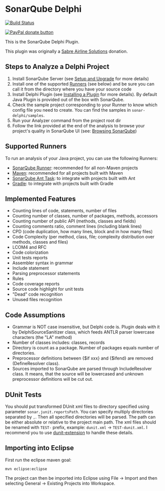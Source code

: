 SonarQube Delphi
================

[![Build Status](https://travis-ci.org/fabriciocolombo/sonar-delphi.svg?branch=master)](https://travis-ci.org/fabriciocolombo/sonar-delphi)

[![PayPal donate button](http://img.shields.io/paypal/donate.png?color=yellowgreen)](https://www.paypal.com/cgi-bin/webscr?cmd=_s-xclick&hosted_button_id=M34MZEVLTQNUQ)

This is the SonarQube Delphi Plugin.

This plugin was originally a [Sabre Airline Solutions](http://www.sabreairlinesolutions.com/home/) donation.

<!---
Project homepage:
http://docs.sonarqube.org/display/PLUG/JavaScript+Plugin

Issue tracking:
http://jira.sonarsource.com/browse/SONARJS
--->

Steps to Analyze a Delphi Project
------------------------------------------------

1. Install SonarQube Server (see [Setup and Upgrade](http://docs.sonarqube.org/display/SONAR/Setup+and+Upgrade) for more details)
2. Install one of the supported [Runners](#supported-runners) (see below) and be sure you can call it from the directory where you have your source code
3. Install Delphi Plugin (see [Installing a Plugin](http://docs.sonarqube.org/display/SONAR/Installing+a+Plugin)  for more details). By default Java Plugin is provided out of the box with SonarQube.
4. Check the sample project corresponding to your Runner to know which config file you need to create. You can find the samples in `sonar-delphi/samples`.
5. Run your Analyzer command from the project root dir
6. Follow the link provided at the end of the analysis to browse your project's quality in SonarQube UI (see: [Browsing SonarQube](http://docs.sonarqube.org/display/SONAR/Browsing+SonarQube))

Supported Runners
----------------------------
 To run an analysis of your Java project, you can use the following Runners:

* [SonarQube Runner](http://docs.sonarqube.org/display/SONAR/Installing+and+Configuring+SonarQube+Runner): recommended for all non-Maven projects
* [Maven](http://docs.sonarqube.org/display/SONAR/Installing+and+Configuring+Maven): recommended for all projects built with Maven
* [SonarQube Ant Task](http://docs.sonarqube.org/display/SONAR/Installing+and+Configuring+Ant+SonarQube+Task): to integrate with projects built with Ant
* [Gradle](http://docs.sonarqube.org/display/SONAR/Analyzing+with+Gradle): to integrate with projects built with Gradle


Implemented Features
------------------------------------------

* Counting lines of code, statements, number of files
* Counting number of classes, number of packages, methods, accessors
* Counting number of public API (methods, classes and fields)
* Counting comments ratio, comment lines (including blank lines)
* CPD (code duplication, how many lines, block and in how many files)
* Code Complexity (per method, class, file; complexity distribution over methods, classes and files)
* LCOM4 and RFC
* Code colorization
* Unit tests reports
* Assembler syntax in grammar
* Include statement
* Parsing preprocessor statements
* Rules
* Code coverage reports
* Source code highlight for unit tests
* "Dead" code recognition
* Unused files recognition

Code Assumptions
----------------------------------

* Grammar is NOT case insensitive, but Delphi code is. Plugin deals with it by DelphiSourceSanitizer class, which feeds ANTLR parser lowercase characters (the "LA" method)
* Number of classes includes: classes, records
* Directory is count as a package. Number of packages equals number of directories.
* Preprocessor definitions between {$if xxx} and {$ifend} are removed (DefineResolver class).
* Sources imported to SonarQube are parsed through IncludeResolver class. It means, that the source will be lowercased and unknown preprocessor definitions will be cut out.

DUnit Tests
----------------------

You should put transformed DUnit xml files to directory specified using parameter `sonar.junit.reportsPath`. 
You can specify multiply directories separated by `,`. Then all specified directories will be parsed. 
The path can be either absolute or relative to the project main path.
The xml files should be renamed with `TEST-` prefix, example: `dunit.xml` -> `TEST-dunit.xml`.
I recommend you to use [dunit-extension](https://github.com/fabriciocolombo/dunit-extension) to handle these details.

Importing into Eclipse
-------------------------------
First run the eclipse maven goal:

    mvn eclipse:eclipse

The project can then be imported into Eclipse using File -> Import and then selecting General -> Existing Projects into Workspace.
